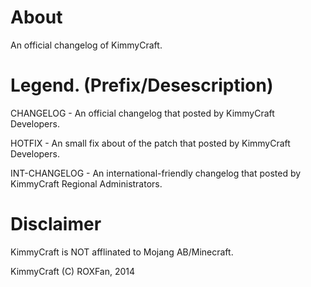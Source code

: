 About
===================

An official changelog of KimmyCraft.

Legend. (Prefix/Desescription)
===================

CHANGELOG - An official changelog that posted by KimmyCraft Developers.

HOTFIX - An small fix about of the patch that posted by KimmyCraft Developers.

INT-CHANGELOG - An international-friendly changelog that posted by KimmyCraft Regional Administrators.

Disclaimer
===================

KimmyCraft is NOT afflinated to Mojang AB/Minecraft.

KimmyCraft (C) ROXFan, 2014
